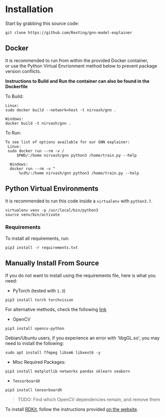 # Installation

Start by grabbing this source code:

```
git clone https://github.com/RexYing/gnn-model-explainer
```
## Docker

It is recommended to run from within the provided Docker container, \
or use the Python Virtual Envrionment method below to prevent 
package version conflicts.

**Instructions to Build and Run the container can also be found in the Dockerfile**

To Build:

```
Linux:
sudo docker build --network=host -t nirvash/gnn .

Windows:
docker build -t nirvash/gnn .

```

To Run:

```
To see list of options available for our GNN explainer:
 Linux:
 sudo docker run --rm -v /
     $PWD/:/home nirvash/gnn python3 /home/train.py --help
     
  Windows:
  docker run --rm -v ^ 
      %cd%/:/home nirvash/gnn python3 /home/train.py --help
```

## Python Virtual Environments

It is recommended to run this code inside a `virtualenv` with `python3.7`.

```
virtualenv venv -p /usr/local/bin/python3
source venv/bin/activate
```

### Requirements

To install all requirements, run:

```
pip3 install -r requirements.txt
```

## Manually Install From Source

If you do not want to install using the requirements file, here is what you need:

- PyTorch (tested with `1.3`)

```
pip3 install torch torchvision
```

For alternative methods, check the following [link](https://pytorch.org/)

- OpenCV

```
pip3 install opencv-python
```
Debian/Ubuntu users, if you experience an error with 'libgGL.so',
you may need to install the following:

```
sudo apt install ffmpeg libsm6 libxext6 -y
```


- Misc Required Packages: 

```
pip3 install matplotlib networkx pandas sklearn seaborn
```

- `TensorboardX`

```
pip3 install tensorboardX
```

> TODO: Find which OpenCV dependencies remain, and remove them

To install [RDKit](https://www.rdkit.org/), follow the instructions provided [on the website](https://www.rdkit.org/docs/Install.html).

